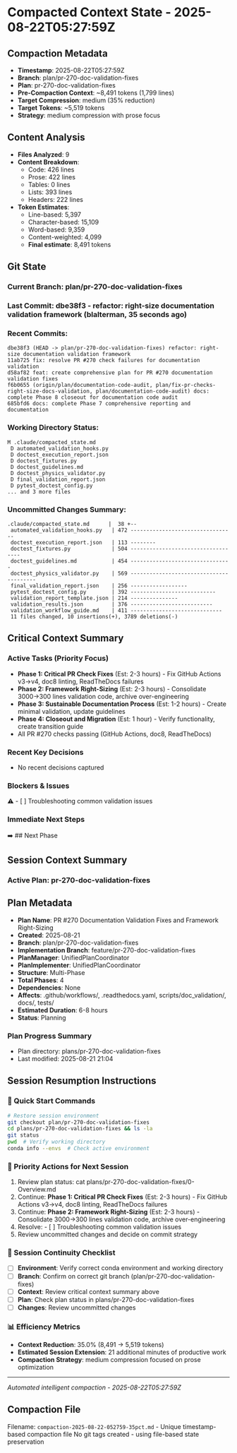# Compacted Context State - 2025-08-22T05:27:59Z

## Compaction Metadata
- **Timestamp**: 2025-08-22T05:27:59Z
- **Branch**: plan/pr-270-doc-validation-fixes
- **Plan**: pr-270-doc-validation-fixes
- **Pre-Compaction Context**: ~8,491 tokens (1,799 lines)
- **Target Compression**: medium (35% reduction)
- **Target Tokens**: ~5,519 tokens
- **Strategy**: medium compression with prose focus

## Content Analysis
- **Files Analyzed**: 9
- **Content Breakdown**: 
  - Code: 426 lines
  - Prose: 422 lines  
  - Tables: 0 lines
  - Lists: 393 lines
  - Headers: 222 lines
- **Token Estimates**:
  - Line-based: 5,397
  - Character-based: 15,109
  - Word-based: 9,359
  - Content-weighted: 4,099
  - **Final estimate**: 8,491 tokens

## Git State
### Current Branch: plan/pr-270-doc-validation-fixes
### Last Commit: dbe38f3 - refactor: right-size documentation validation framework (blalterman, 35 seconds ago)

### Recent Commits:
```
dbe38f3 (HEAD -> plan/pr-270-doc-validation-fixes) refactor: right-size documentation validation framework
11ab725 fix: resolve PR #270 check failures for documentation validation
d58af82 feat: create comprehensive plan for PR #270 documentation validation fixes
f6b0655 (origin/plan/documentation-code-audit, plan/fix-pr-checks-right-size-docs-validation, plan/documentation-code-audit) docs: complete Phase 8 closeout for documentation code audit
685bfd6 docs: complete Phase 7 comprehensive reporting and documentation
```

### Working Directory Status:
```
M .claude/compacted_state.md
 D automated_validation_hooks.py
 D doctest_execution_report.json
 D doctest_fixtures.py
 D doctest_guidelines.md
 D doctest_physics_validator.py
 D final_validation_report.json
 D pytest_doctest_config.py
... and 3 more files
```

### Uncommitted Changes Summary:
```
.claude/compacted_state.md      |  38 +--
 automated_validation_hooks.py   | 472 ---------------------------------
 doctest_execution_report.json   | 113 --------
 doctest_fixtures.py             | 504 -----------------------------------
 doctest_guidelines.md           | 454 --------------------------------
 doctest_physics_validator.py    | 569 ----------------------------------------
 final_validation_report.json    | 256 ------------------
 pytest_doctest_config.py        | 392 ---------------------------
 validation_report_template.json | 214 ---------------
 validation_results.json         | 376 --------------------------
 validation_workflow_guide.md    | 411 -----------------------------
 11 files changed, 10 insertions(+), 3789 deletions(-)
```

## Critical Context Summary

### Active Tasks (Priority Focus)
- **Phase 1: Critical PR Check Fixes** (Est: 2-3 hours) - Fix GitHub Actions v3→v4, doc8 linting, ReadTheDocs failures
- **Phase 2: Framework Right-Sizing** (Est: 2-3 hours) - Consolidate 3000→300 lines validation code, archive over-engineering
- **Phase 3: Sustainable Documentation Process** (Est: 1-2 hours) - Create minimal validation, update guidelines
- **Phase 4: Closeout and Migration** (Est: 1 hour) - Verify functionality, create transition guide
- All PR #270 checks passing (GitHub Actions, doc8, ReadTheDocs)

### Recent Key Decisions
- No recent decisions captured

### Blockers & Issues
⚠️ - [ ] Troubleshooting common validation issues

### Immediate Next Steps
➡️ ## Next Phase

## Session Context Summary

### Active Plan: pr-270-doc-validation-fixes
## Plan Metadata
- **Plan Name**: PR #270 Documentation Validation Fixes and Framework Right-Sizing
- **Created**: 2025-08-21
- **Branch**: plan/pr-270-doc-validation-fixes
- **Implementation Branch**: feature/pr-270-doc-validation-fixes
- **PlanManager**: UnifiedPlanCoordinator
- **PlanImplementer**: UnifiedPlanCoordinator
- **Structure**: Multi-Phase
- **Total Phases**: 4
- **Dependencies**: None
- **Affects**: .github/workflows/, .readthedocs.yaml, scripts/doc_validation/, docs/, tests/
- **Estimated Duration**: 6-8 hours
- **Status**: Planning


### Plan Progress Summary
- Plan directory: plans/pr-270-doc-validation-fixes
- Last modified: 2025-08-21 21:04

## Session Resumption Instructions

### 🚀 Quick Start Commands
```bash
# Restore session environment
git checkout plan/pr-270-doc-validation-fixes
cd plans/pr-270-doc-validation-fixes && ls -la
git status
pwd  # Verify working directory
conda info --envs  # Check active environment
```

### 🎯 Priority Actions for Next Session
1. Review plan status: cat plans/pr-270-doc-validation-fixes/0-Overview.md
2. Continue: **Phase 1: Critical PR Check Fixes** (Est: 2-3 hours) - Fix GitHub Actions v3→v4, doc8 linting, ReadTheDocs failures
3. Continue: **Phase 2: Framework Right-Sizing** (Est: 2-3 hours) - Consolidate 3000→300 lines validation code, archive over-engineering
4. Resolve: - [ ] Troubleshooting common validation issues
5. Review uncommitted changes and decide on commit strategy

### 🔄 Session Continuity Checklist
- [ ] **Environment**: Verify correct conda environment and working directory
- [ ] **Branch**: Confirm on correct git branch (plan/pr-270-doc-validation-fixes)
- [ ] **Context**: Review critical context summary above
- [ ] **Plan**: Check plan status in plans/pr-270-doc-validation-fixes
- [ ] **Changes**: Review uncommitted changes

### 📊 Efficiency Metrics
- **Context Reduction**: 35.0% (8,491 → 5,519 tokens)
- **Estimated Session Extension**: 21 additional minutes of productive work
- **Compaction Strategy**: medium compression focused on prose optimization

---
*Automated intelligent compaction - 2025-08-22T05:27:59Z*

## Compaction File
Filename: `compaction-2025-08-22-052759-35pct.md` - Unique timestamp-based compaction file
No git tags created - using file-based state preservation
